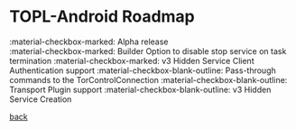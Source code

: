 # TOPL-Android Roadmap

<!-- checked = :material-checkbox-marked: -->
<!-- Intermediate = :material-checkbox-intermediate: -->
<!-- Unchecked = :material-checkbox-blank-outline: -->

 :material-checkbox-marked: Alpha release  
 :material-checkbox-marked: Builder Option to disable stop service on task termination
 :material-checkbox-marked: v3 Hidden Service Client Authentication support
 :material-checkbox-blank-outline: Pass-through commands to the TorControlConnection
 :material-checkbox-blank-outline: Transport Plugin support
 :material-checkbox-blank-outline: v3 Hidden Service Creation

[back](index.md)
